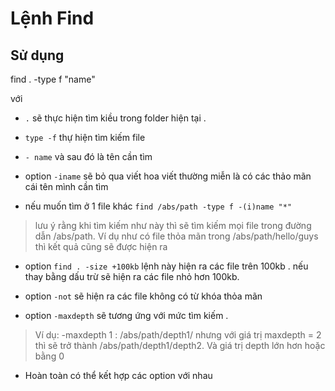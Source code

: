 # Lệnh Find

## Sử dụng

find . -type f "name"

với 

- `.` sẽ thực hiện tìm kiều trong folder hiện tại .

- `type -f` thự hiện tìm kiếm file 

- `- name` và sau đó là tên cần tìm

- option `-iname` sẽ bỏ qua viết hoa viết thường miễn là có các thảo mãn cái tên mình cần tìm

- nếu muốn tìm ở 1 file khác `find /abs/path -type f -(i)name "*"`

> lưu ý rằng khi tìm kiếm như này thì sẽ tìm kiếm mọi file trong đường dẫn /abs/path. 
Ví dụ như có file thỏa mãn trong /abs/path/hello/guys
thì kết quả cũng sẽ được hiện ra

- option `find . -size +100kb` 
lệnh này hiện ra các file trên 100kb . nếu thay bằng dấu trừ sẽ hiện ra các file nhỏ hơn 100kb.

- option `-not` sẽ hiện ra các file không có từ khóa thỏa mãn

- option `-maxdepth` sẽ tương ứng với mức tìm kiếm .

>Ví dụ: -maxdepth 1 : /abs/path/depth1/ nhưng với giá trị maxdepth = 2 thì sẽ trở thành /abs/path/depth1/depth2. 
Và giá trị depth lớn hơn hoặc bằng 0

- Hoàn toàn có thể kết hợp các option với nhau

  
